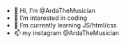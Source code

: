 - 👋 Hi, I’m @ArdaTheMusician
- 👀 I’m interested in coding
- 🌱 I’m currently learning JS/html/css
- 📫 my instagram @ArdaTheMusician

<!---
ArdaTheMusician/ArdaTheMusician is a ✨ special ✨ repository because its `README.md` (this file) appears on your GitHub profile.
You can click the Preview link to take a look at your changes.
--->
